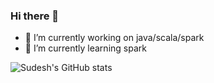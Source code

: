 ### Hi there 👋

<!--
**sudeshkamble/sudeshkamble** is a ✨ _special_ ✨ repository because its `README.md` (this file) appears on your GitHub profile.
-->

- 🔭 I’m currently working on java/scala/spark
- 🌱 I’m currently learning spark


![Sudesh's GitHub stats](https://github-readme-stats.vercel.app/api?username=sudeshkamble&theme=github_dark&show_icons=true)

